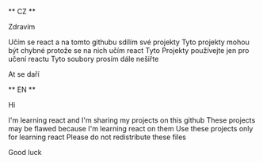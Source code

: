 ** CZ **

Zdravím 

Učím se react a na tomto githubu sdílím své projekty
Tyto projekty mohou být chybné protože se na nich učím react
Tyto Projekty používejte jen pro učení reactu
Tyto soubory prosím dále nešiřte

At se daří

** EN **

Hi 

I'm learning react and I'm sharing my projects on this github
These projects may be flawed because I'm learning react on them
Use these projects only for learning react
Please do not redistribute these files

Good luck

